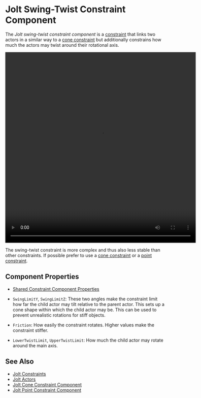 # Jolt Swing-Twist Constraint Component

The *Jolt swing-twist constraint component* is a [constraint](jolt-constraints.md) that links two actors in a similar way to a [cone constraint](jolt-cone-constraint-component.md) but additionally constrains how much the actors may twist around their rotational axis.

<video src="media/6dof-joint.webm" width="600" height="600" autoplay loop></video>

The swing-twist constraint is more complex and thus also less stable than other constraints. If possible prefer to use a [cone constraint](jolt-cone-constraint-component.md) or a [point constraint](jolt-point-constraint-component.md).

## Component Properties

* [Shared Constraint Component Properties](jolt-constraints.md#shared-constraint-component-properties)

* `SwingLimitY`, `SwingLimitZ`: These two angles make the constraint limit how far the child actor may tilt relative to the parent actor. This sets up a cone shape within which the child actor may be. This can be used to prevent unrealistic rotations for stiff objects.
* `Friction`: How easily the constraint rotates. Higher values make the constraint stiffer.
* `LowerTwistLimit`, `UpperTwistLimit`: How much the child actor may rotate around the main axis.

## See Also

* [Jolt Constraints](jolt-constraints.md)
* [Jolt Actors](../actors/jolt-actors.md)
* [Jolt Cone Constraint Component](jolt-cone-constraint-component.md)
* [Jolt Point Constraint Component](jolt-point-constraint-component.md)